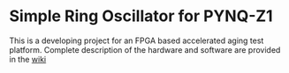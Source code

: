 # Simple Ring Oscillator for PYNQ-Z1

This is a developing project for an FPGA based accelerated aging test platform.
Complete description of the hardware and software are provided in the [wiki](https://github.com/sarashs/ring_oscillator_zynq/wiki)
